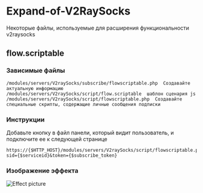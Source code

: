 # Expand-of-V2RaySocks

Некоторые файлы, используемые для расширения функциональности v2raysocks

## flow.scriptable

### Зависимые файлы

    /modules/servers/V2raySocks/subscribe/flowscriptable.php  Создавайте актуальную информацию
    /modules/servers/V2raySocks/script/flow.scriptable  шаблон сценария js
    /modules/servers/V2raySocks/script/flowscriptable.php  Создавайте специальные скрипты, содержащие личные сообщения подписки

### Инструкции

Добавьте кнопку в файл панели, который видит пользователь, и подключите ее к следующей странице

    https://{$HTTP_HOST}/modules/servers/V2raySocks/script/flowscriptable.php?sid={$serviceid}&token={$subscribe_token}

### Изображение эффекта

![Effect picture](https://s1.ax1x.com/2020/09/04/wkndun.jpg "Effect picture")

